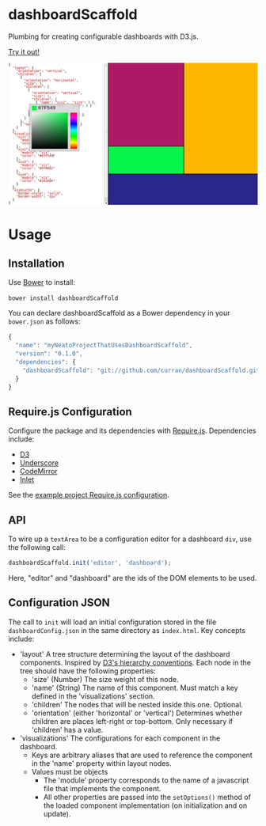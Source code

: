 dashboardScaffold
=================

Plumbing for creating configurable dashboards with D3.js.

[Try it out!](http://curran.github.io/dashboardScaffold/example/index.html)

![An example dashboard](dash.png "Example Dashboard")

# Usage

## Installation
Use [Bower](https://github.com/bower/bower) to install:

`bower install dashboardScaffold`

You can declare dashboardScaffold as a Bower dependency in your `bower.json` as follows:

```javascript
{
  "name": "myNeatoProjectThatUsesDashboardScaffold",
  "version": "0.1.0",
  "dependencies": {
    "dashboardScaffold": "git://github.com/curran/dashboardScaffold.git#~0.1.0"
  }
}
```

## Require.js Configuration

Configure the package and its dependencies  with [Require.js](http://requirejs.org/docs/api.html#packages). Dependencies include:

 * [D3](d3js.org)
 * [Underscore](http://underscorejs.org/)
 * [CodeMirror](http://codemirror.net/)
 * [Inlet](https://github.com/enjalot/Inlet)

See the [example project Require.js configuration](example/requireConfig.js).

## API

To wire up a `textArea` to be a configuration editor for a dashboard `div`, use the following call:

```javascript
dashboardScaffold.init('editor', 'dashboard');
```

Here, "editor" and "dashboard" are the ids of the DOM elements to be used.

## Configuration JSON

The call to `init` will load an initial configuration stored in the file `dashboardConfig.json` in the same directory as `index.html`. Key concepts include:

 * 'layout' A tree structure determining the layout of the dashboard components. Inspired by [D3's hierarchy conventions](https://github.com/mbostock/d3/wiki/Hierarchy-Layout#wiki-hierarchy). Each node in the tree should have the following properties:
   * 'size' (Number) The size weight of this node.
   * 'name' (String) The name of this component. Must match a key defined in the 'visualizations' section.
   * 'children' The nodes that will be nested inside this one. Optional.
   * 'orientation' (either 'horizontal' or 'vertical') Determines whether children are places left-right or top-bottom. Only necessary if 'children' has a value.
 * 'visualizations' The configurations for each component in the dashboard.
   * Keys are arbitrary aliases that are used to reference the component in the 'name' property within layout nodes.
   * Values must be objects
     * The 'module' property corresponds to the name of a javascript file that implements the component.
     * All other properties are passed into the `setOptions()` method of the loaded component implementation (on initialization and on update).
